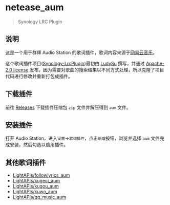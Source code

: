 # netease_aum

> Synology LRC Plugin

## 说明

这是一个用于群辉 Audio Station 的歌词插件，歌词内容来源于[网易云音乐](https://music.163.com/)。

这个歌词插件项目([Synology-LrcPlugin](https://github.com/LudySu/Synology-LrcPlugin))最初由 [LudySu](https://github.com/LudySu) 撰写，并通过 [Apache-2.0 license](https://github.com/LudySu/Synology-LrcPlugin/blob/master/LICENSE) 发布。因为需要对歌曲的搜索结果以不同方式处理，所以克隆了项目代码进行修改并重新打包成插件。

## 下载插件

前往 [Releases](https://github.com/LightAPIs/netease_aum/releases/latest) 下载插件压缩包 `zip` 文件并解压得到 `aum` 文件。

## 安装插件

打开 Audio Station，进入`设置`→`歌词插件`，点击`新增`按钮，浏览并选择 `aum` 文件完成安装，然后勾选以启用插件。

## 其他歌词插件

- [LightAPIs/followlyrics_aum](https://github.com/LightAPIs/followlyrics_aum)
- [LightAPIs/kugeci_aum](https://github.com/LightAPIs/kugeci_aum)
- [LightAPIs/kugou_aum](https://github.com/LightAPIs/kugou_aum)
- [LightAPIs/kuwo_aum](https://github.com/LightAPIs/kuwo_aum)
- [LightAPIs/qq_music_aum](https://github.com/LightAPIs/qq_music_aum)
